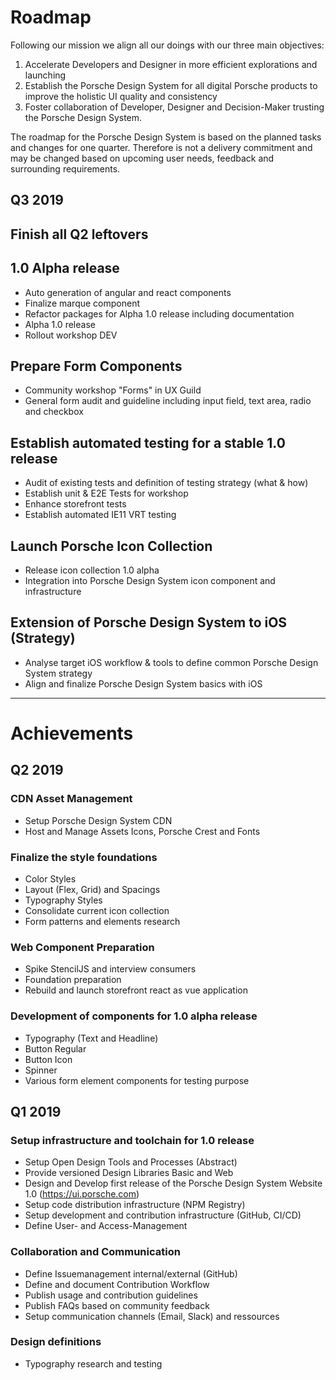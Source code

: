 # Roadmap 

Following our mission we align all our doings with our three main objectives:  
1. Accelerate Developers and Designer in more efficient explorations and launching
2. Establish the Porsche Design System for all digital Porsche products to improve the holistic UI quality and consistency  
3. Foster collaboration of Developer, Designer and Decision-Maker trusting the Porsche Design System.

The roadmap for the Porsche Design System is based on the planned tasks and changes for one quarter. Therefore is not a delivery commitment and may be changed based on upcoming user needs, feedback and surrounding requirements.

## Q3 2019
## Finish all Q2 leftovers
## 1.0 Alpha release
* Auto generation of angular and react components
* Finalize marque component
* Refactor packages for Alpha 1.0 release including documentation
* Alpha 1.0 release
* Rollout workshop DEV
## Prepare Form Components
* Community workshop "Forms" in UX Guild
* General form audit and guideline including input field, text area, radio and checkbox
## Establish automated testing for a stable 1.0 release
* Audit of existing tests and definition of testing strategy (what & how)
* Establish unit & E2E Tests for workshop
* Enhance storefront tests
* Establish automated IE11 VRT testing
## Launch Porsche Icon Collection
* Release icon collection 1.0 alpha
* Integration into Porsche Design System icon component and infrastructure
## Extension of Porsche Design System to iOS (Strategy)
* Analyse target iOS workflow & tools to define common Porsche Design System strategy
* Align and finalize Porsche Design System basics with iOS
  
---

# Achievements

## Q2 2019
### CDN Asset Management
- Setup Porsche Design System CDN
- Host and Manage Assets Icons, Porsche Crest and Fonts

### Finalize the style foundations
- Color Styles
- Layout (Flex, Grid) and Spacings
- Typography Styles
- Consolidate current icon collection
- Form patterns and elements research

### Web Component Preparation
- Spike StencilJS and interview consumers
- Foundation preparation
- Rebuild and launch storefront react as vue application

### Development of components for 1.0 alpha release
- Typography (Text and Headline)
- Button Regular
- Button Icon
- Spinner
- Various form element components for testing purpose

## Q1 2019
### Setup infrastructure and toolchain for 1.0 release
- Setup Open Design Tools and Processes (Abstract)
- Provide versioned Design Libraries Basic and Web
- Design and Develop first release of the Porsche Design System Website 1.0 (https://ui.porsche.com)
- Setup code distribution infrastructure (NPM Registry)
- Setup development and contribution infrastructure (GitHub, CI/CD)
- Define User- and Access-Management
### Collaboration and Communication 
- Define Issuemanagement internal/external (GitHub)
- Define and document Contribution Workflow
- Publish usage and contribution guidelines
- Publish FAQs based on community feedback
- Setup communication channels (Email, Slack) and ressources
### Design definitions
- Typography research and testing

